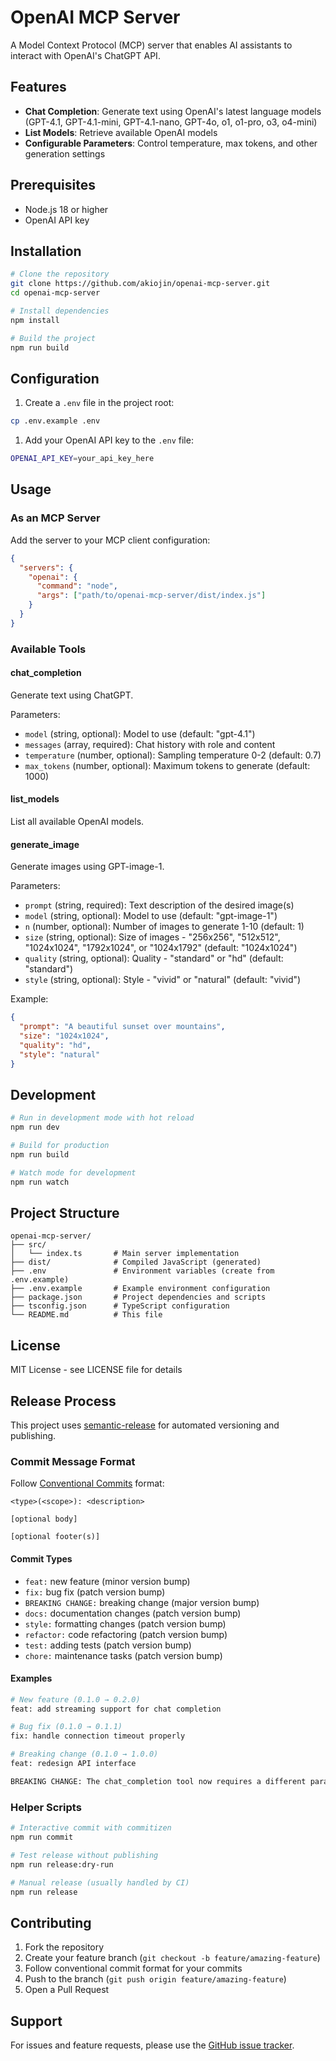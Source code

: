 # OpenAI MCP Server

A Model Context Protocol (MCP) server that enables AI assistants to interact
with OpenAI's ChatGPT API.

## Features

- **Chat Completion**: Generate text using OpenAI's latest language models
  (GPT-4.1, GPT-4.1-mini, GPT-4.1-nano, GPT-4o, o1, o1-pro, o3, o4-mini)
- **List Models**: Retrieve available OpenAI models
- **Configurable Parameters**: Control temperature, max tokens, and other
  generation settings

## Prerequisites

- Node.js 18 or higher
- OpenAI API key

## Installation

```bash
# Clone the repository
git clone https://github.com/akiojin/openai-mcp-server.git
cd openai-mcp-server

# Install dependencies
npm install

# Build the project
npm run build
```

## Configuration

1. Create a `.env` file in the project root:

```bash
cp .env.example .env
```

1. Add your OpenAI API key to the `.env` file:

```bash
OPENAI_API_KEY=your_api_key_here
```

## Usage

### As an MCP Server

Add the server to your MCP client configuration:

```json
{
  "servers": {
    "openai": {
      "command": "node",
      "args": ["path/to/openai-mcp-server/dist/index.js"]
    }
  }
}
```

### Available Tools

#### chat_completion

Generate text using ChatGPT.

Parameters:

- `model` (string, optional): Model to use (default: "gpt-4.1")
- `messages` (array, required): Chat history with role and content
- `temperature` (number, optional): Sampling temperature 0-2 (default: 0.7)
- `max_tokens` (number, optional): Maximum tokens to generate (default: 1000)

#### list_models

List all available OpenAI models.

#### generate_image

Generate images using GPT-image-1.

Parameters:
- `prompt` (string, required): Text description of the desired image(s)
- `model` (string, optional): Model to use (default: "gpt-image-1")
- `n` (number, optional): Number of images to generate 1-10 (default: 1)
- `size` (string, optional): Size of images - "256x256", "512x512", "1024x1024", "1792x1024", or "1024x1792" (default: "1024x1024")
- `quality` (string, optional): Quality - "standard" or "hd" (default: "standard")
- `style` (string, optional): Style - "vivid" or "natural" (default: "vivid")

Example:
```json
{
  "prompt": "A beautiful sunset over mountains",
  "size": "1024x1024",
  "quality": "hd",
  "style": "natural"
}
```

## Development

```bash
# Run in development mode with hot reload
npm run dev

# Build for production
npm run build

# Watch mode for development
npm run watch
```

## Project Structure

```text
openai-mcp-server/
├── src/
│   └── index.ts       # Main server implementation
├── dist/              # Compiled JavaScript (generated)
├── .env               # Environment variables (create from .env.example)
├── .env.example       # Example environment configuration
├── package.json       # Project dependencies and scripts
├── tsconfig.json      # TypeScript configuration
└── README.md          # This file
```

## License

MIT License - see LICENSE file for details

## Release Process

This project uses [semantic-release](https://github.com/semantic-release/semantic-release)
for automated versioning and publishing.

### Commit Message Format

Follow [Conventional Commits](https://www.conventionalcommits.org/) format:

```text
<type>(<scope>): <description>

[optional body]

[optional footer(s)]
```

#### Commit Types

- `feat:` new feature (minor version bump)
- `fix:` bug fix (patch version bump)
- `BREAKING CHANGE:` breaking change (major version bump)
- `docs:` documentation changes (patch version bump)
- `style:` formatting changes (patch version bump)
- `refactor:` code refactoring (patch version bump)
- `test:` adding tests (patch version bump)
- `chore:` maintenance tasks (patch version bump)

#### Examples

```bash
# New feature (0.1.0 → 0.2.0)
feat: add streaming support for chat completion

# Bug fix (0.1.0 → 0.1.1)
fix: handle connection timeout properly

# Breaking change (0.1.0 → 1.0.0)
feat: redesign API interface

BREAKING CHANGE: The chat_completion tool now requires a different parameter structure
```

### Helper Scripts

```bash
# Interactive commit with commitizen
npm run commit

# Test release without publishing
npm run release:dry-run

# Manual release (usually handled by CI)
npm run release
```

## Contributing

1. Fork the repository
2. Create your feature branch (`git checkout -b feature/amazing-feature`)
3. Follow conventional commit format for your commits
4. Push to the branch (`git push origin feature/amazing-feature`)
5. Open a Pull Request

## Support

For issues and feature requests, please use the [GitHub issue tracker](https://github.com/akiojin/openai-mcp-server/issues).
